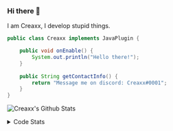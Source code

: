 ### Hi there 👋

I am Creaxx, I develop stupid things. 

```java
public class Creaxx implements JavaPlugin {

    public void onEnable() {
        System.out.println("Hello there!");
    }
    
    public String getContactInfo() {
        return "Message me on discord: Creaxx#0001";
    }
}
```

![Creaxx's Github Stats](https://github-readme-stats.vercel.app/api?username=CreaxxOG&show_icons=true&theme=dark&count_private=true)

<details>
  <summary>Code Stats</summary>

<!--START_SECTION:waka-->
![Code Time](http://img.shields.io/badge/Code%20Time-1%2C070%20hrs%2053%20mins-blue)

![Lines of code](https://img.shields.io/badge/From%20Hello%20World%20I%27ve%20Written-166%20lines%20of%20code-blue)

**🐱 My GitHub Data** 

> 🏆 62 Contributions in the Year 2023
 > 
> 📦 66.1 kB Used in GitHub's Storage 
 > 
> 🚫 Not Opted to Hire
 > 
> 📜 4 Public Repositories 
 > 
> 🔑 2 Private Repositories  
 > 
**I'm an Early 🐤** 

```text
🌞 Morning    41 commits     █░░░░░░░░░░░░░░░░░░░░░░░░   5.38% 
🌆 Daytime    408 commits    █████████████░░░░░░░░░░░░   53.54% 
🌃 Evening    294 commits    █████████░░░░░░░░░░░░░░░░   38.58% 
🌙 Night      19 commits     ░░░░░░░░░░░░░░░░░░░░░░░░░   2.49%

```
📅 **I'm Most Productive on Saturday** 

```text
Monday       72 commits     ██░░░░░░░░░░░░░░░░░░░░░░░   9.45% 
Tuesday      106 commits    ███░░░░░░░░░░░░░░░░░░░░░░   13.91% 
Wednesday    98 commits     ███░░░░░░░░░░░░░░░░░░░░░░   12.86% 
Thursday     87 commits     ██░░░░░░░░░░░░░░░░░░░░░░░   11.42% 
Friday       95 commits     ███░░░░░░░░░░░░░░░░░░░░░░   12.47% 
Saturday     200 commits    ██████░░░░░░░░░░░░░░░░░░░   26.25% 
Sunday       104 commits    ███░░░░░░░░░░░░░░░░░░░░░░   13.65%

```


📊 **This Week I Spent My Time On** 

```text
💬 Programming Languages: 
Java                     21 hrs 49 mins      ██████████████████████░░░   88.89% 
Kotlin                   59 mins             █░░░░░░░░░░░░░░░░░░░░░░░░   4.03% 
YAML                     48 mins             ░░░░░░░░░░░░░░░░░░░░░░░░░   3.3% 
XML                      34 mins             ░░░░░░░░░░░░░░░░░░░░░░░░░   2.35% 
GitIgnore file           10 mins             ░░░░░░░░░░░░░░░░░░░░░░░░░   0.73%

🔥 Editors: 
IntelliJ                 24 hrs 33 mins      █████████████████████████   100.0%

```

**I Mostly Code in Java** 

```text
Java                     13 repos            ████████████████░░░░░░░░░   65.0% 
Kotlin                   6 repos             ███████░░░░░░░░░░░░░░░░░░   30.0% 
EJS                      1 repo              █░░░░░░░░░░░░░░░░░░░░░░░░   5.0%

```



 Last Updated on 05/01/2023 06:24:21 UTC
<!--END_SECTION:waka-->
</details>
